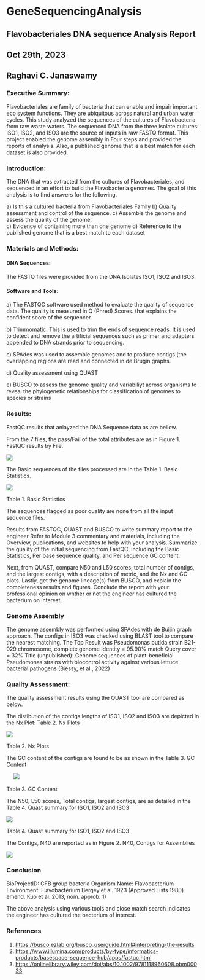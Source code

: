 # GeneSequencingAnalysis
## Flavobacteriales DNA sequence Analysis Report
## Oct 29th, 2023
## Raghavi C. Janaswamy </p>

### Executive Summary: 

Flavobacteriales are family of bacteria that can enable and impair important eco system functions. They are ubiquitous across natural and urban water cycles. This study analyzed the sequences of the cultures of Flavobacteria from raw waste waters. The sequenced DNA from the three isolate cultures: ISO1, ISO2, and ISO3 are the source of inputs in raw FASTQ format. This project enabled the genome assembly in Four steps and provided the reports of analysis. Also, a published genome that is a best match for each dataset is also provided.

### Introduction:

The DNA that was extracted from the cultures of Flavobacteriales, and sequenced in an effort to build the 
Flavobacteria genomes. The goal of this analysis is to find answers for the following. 

a) Is this a cultured bacteria from Flavobacteriales Family
b) Quality assessment and control of the sequence.
c) Assemble the genome and assess the quality of the genome.  
c) Evidence of containing more than one genome
d) Reference to the published genome that is a best match  to each dataset

### Materials and Methods:

####  DNA Sequences: 

The FASTQ files were provided from the DNA Isolates ISO1, ISO2 and ISO3.  

#### Software and Tools: 

a) The FASTQC software used method to evaluate the quality of sequence data. The quality is measured in Q (Phred) Scores. that explains the confident score of the sequencer. 

b) Trimmomatic:  This is used to trim the ends of sequence reads. It is used to detect and remove the artificial sequences such as primer and adapters appended to DNA strands prior to sequencing.

c) SPAdes was used to assemble genomes and to produce contigs (the overlapping regions are read and connected in de Brugin graphs.

d) Quality assessment using QUAST

e) BUSCO to assess the genome quality  and variabiliyt across organisms to reveal the phylogenetic relationships for classification of genomes to species or strains


### Results:

FastQC results that anlayzed the DNA Sequence data as are bellow.

From the 7 files, the pass/Fail of the total attributes are as in Figure 1. FastQC results by File. 

![](FASTQCResults.png)	 


The Basic sequences of the files processed are in the Table 1. Basic Statistics.

![](BasicStats.png)	 
      	 
 	 
  	 

 	 
  	 
Table 1. Basic Statistics

The sequences flagged as poor quality are none from all the input sequence files. 


Results from FASTQC, QUAST and BUSCO to write summary report to the engineer
Refer to Module 3 commentary and materials, including the Overview, publications, and websites to help with your analysis. Summarize the quality of the initial sequencing from FastQC, including the Basic Statistics, Per base sequence quality, and Per sequence GC content. 

Next, from QUAST, compare N50 and L50 scores, total number of contigs, and the largest contigs, with a description of metric, and the Nx and GC plots. Lastly, get the genome lineage(s) from BUSCO, and explain the completeness results and figures. Conclude the report with your professional opinion on whther or not the engineer has cultured the bacterium on interest. 

### Genome Assembly

The genome assembly was performed using SPAdes with de Buijin graph approach. The configs in ISO3 was checked using BLAST tool to compare the nearest matching. The Top Result was 
Pseudomonas putida strain B21-029 chromosome, complete genome
Identity = 95.90% match
Query cover = 32%
Title (unpublished): Genome sequences of plant-beneficial Pseudomonas strains with biocontrol activity against various lettuce bacterial pathogens (Biessy, et al., 2022)

### Quality Assessment: 

The quality assessment results using the QUAST tool are compared as below.

The distibution of the contigs lengths of ISO1, ISO2 and ISO3 are depicted in the Nx Plot: Table 2. Nx Plots


 ![](NXShots.png)	 	 
 	
Table 2. Nx Plots


The GC content of the contigs are found to be as shown in the Table 3. GC Content 

 
 	![](GCContent.png)	  
 	
Table 3. GC Content

The N50, L50 scores, Total contigs, largest contigs, are as detailed in the Table 4. Quast summary for ISO1, ISO2 and ISO3

![](QuastSummary.png)	 

Table 4. Quast summary for ISO1, ISO2 and ISO3

The Contigs, N40 are reported as in Figure 2. N40, Contigs for Assemblies

![](N40Summary.png)	 


### Conclusion

BioProjectID:  CFB group bacteria
Organism Name: Flavobacterium
Environment:
Flavobacterium Bergey et al. 1923 (Approved Lists 1980) emend. Kuo et al. 2013, nom. approb. 1)

The above analysis using various tools and close match search indicates the engineer has cultured the bacterium of interest.

### References

1.	https://busco.ezlab.org/busco_userguide.html#interpreting-the-results
2.	https://www.illumina.com/products/by-type/informatics-products/basespace-sequence-hub/apps/fastqc.html
3.	https://onlinelibrary.wiley.com/doi/abs/10.1002/9781118960608.obm00033



